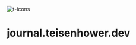 ![t-icons](https://s3.amazonaws.com/teisenhower.dev/readme-assets/T-icon.png)

# journal.teisenhower.dev
